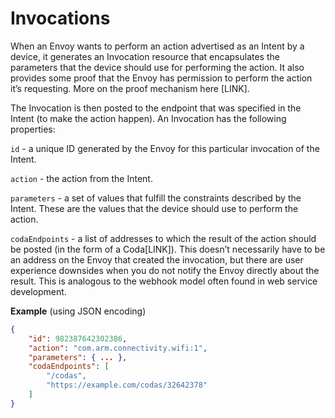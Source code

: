 # Invocations

When an Envoy wants to perform an action advertised as an Intent by a device, it generates an Invocation resource that encapsulates the parameters that the device should use for performing the action. It also provides some proof that the Envoy has permission to perform the action it’s requesting. More on the proof mechanism here [LINK].

The Invocation is then posted to the endpoint that was specified in the Intent (to make the action happen). An Invocation has the following properties:

`id` - a unique ID generated by the Envoy for this particular invocation of the Intent.

`action` - the action from the Intent.

`parameters` - a set of values that fulfill the constraints described by the Intent. These are the values that the device should use to perform the action.

`codaEndpoints` - a list of addresses to which the result of the action should be posted (in the form of a Coda[LINK]). This doesn’t necessarily have to be an address on the Envoy that created the invocation, but there are user experience downsides when you do not notify the Envoy directly about the result. This is analogous to the webhook model often found in web service development. 

**Example** (using JSON encoding)
```json
{
    "id": 982387642302386,
    "action": "com.arm.connectivity.wifi:1",
    "parameters": { ... },
    "codaEndpoints": [
        "/codas",
        "https://example.com/codas/32642378"
    ]
}
```